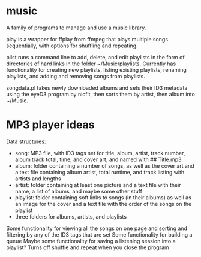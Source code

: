 # music
A family of programs to manage and use a music library.

play is a wrapper for ffplay from ffmpeg that plays multiple songs sequentially,
with options for shuffling and repeating.

plist runs a command line to add, delete, and edit playlists in the form of 
directories of hard links in the folder ~/Music/playlists. Currently has
functionality for creating new playlists, listing existing playlists, renaming 
playlists, and adding and removing songs from playlists.

songdata.pl takes newly downloaded albums and sets their ID3 metadata using the
eyeD3 program by nicfit, then sorts them by artist, then album into ~/Music.

# MP3 player ideas

Data structures:
 - song: MP3 file, with ID3 tags set for title, album, artist, track number, album track total, time, and cover art, and named with ## Title.mp3
 - album: folder containing a number of songs, as well as the cover art and a text file containing album artist, total runtime, and track listing with artists and lengths
 - artist: folder containing at least one picture and a text file with their name, a list of albums, and maybe some other stuff
 - playlist: folder containing soft links to songs (in their albums) as well as an image for the cover and a text file with the order of the songs on the playlist
 - three folders for albums, artists, and playlists

Some functionality for viewing all the songs on one page and sorting and filtering by any of the ID3 tags that are set
Some functionality for building a queue
Maybe some functionality for saving a listening session into a playlist?
Turns off shuffle and repeat when you close the program
